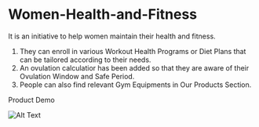 # Women-Health-and-Fitness

It is an initiative to help women maintain their health and fitness. 
1. They can enroll in various Workout Health Programs or Diet Plans that can be tailored according to their needs.
2. An ovulation calculatior has been added so that they are aware of their Ovulation Window and Safe Period. 
3. People can also find relevant Gym Equipments in Our Products Section.


Product Demo

![Alt Text](https://github.com/aastha2912/Women-Health-and-Fitness/blob/main/WomenHealthandFitnessWIT.gif)
